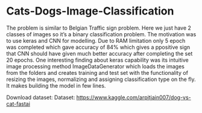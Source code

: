 # Cats-Dogs-Image-Classification
The problem is similar to Belgian Traffic sign problem. Here we just have 2 classes of images so it’s a binary classification problem. The motivation was to use keras and CNN for modelling. Due to RAM limitation only 5 epoch was completed which gave accuracy of 84% which gives a ppositive sign that CNN should have given much better accuracy after completing the set 20 epochs. One interesting finding about keras capability was its intuitive image processing method ImageDataGenerator which loads the images from the folders and creates training and test set with the functionality of resizing the images, normalizing and assigning classification type on the fly. It makes building the model in few lines.

Download dataset: Dataset: https://www.kaggle.com/arpitjain007/dog-vs-cat-fastai

